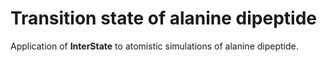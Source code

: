 # Transition state of alanine dipeptide

Application of **InterState** to atomistic simulations of alanine dipeptide.